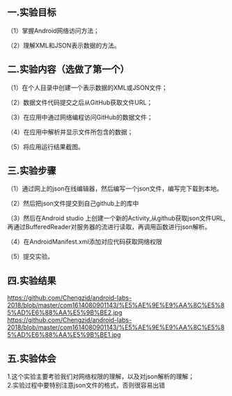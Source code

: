 ## 一.实验目标
（1）掌握Android网络访问方法；

（2）理解XML和JSON表示数据的方法。

## 二.实验内容（选做了第一个）
（1）在个人目录中创建一个表示数据的XML或JSON文件；

（2）数据文件代码提交之后从GitHub获取文件URL；

（3）在应用中通过网络编程访问GitHub的数据文件；

（4）在应用中解析并显示文件所包含的数据；

（5）将应用运行结果截图。

## 三.实验步骤
（1）通过网上的json在线编辑器，然后编写一个json文件，编写完下载到本地。

（2）然后把json文件提交到自己github上的库中

（3）然后在Android studio 上创建一个新的Activity,从github获取json文件URL,再通过BufferedReader对服务器的流进行读取，再调用函数进行json解析。

（4）在AndroidManifest.xml添加对应代码获取网络权限

（5）提交实验。

## 四.实验结果
https://github.com/Chengzid/android-labs-2018/blob/master/com1614080901143/%E5%AE%9E%E9%AA%8C%E5%85%AD%E6%88%AA%E5%9B%BE2.jpg
https://github.com/Chengzid/android-labs-2018/blob/master/com1614080901143/%E5%AE%9E%E9%AA%8C%E5%85%AD%E6%88%AA%E5%9B%BE1.jpg
## 五.实验体会
1.这个实验主要考验我们对网络权限的理解，以及对json解析的理解；<br>
2.实验过程中要特别注意json文件的格式，否则很容易出错
